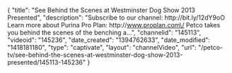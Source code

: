 {
    "title": "See Behind the Scenes at Westminster Dog Show 2013 Presented",
    "description": "Subscribe to our channel: http:\/\/bit.ly\/12dY9oO Learn more about Purina Pro Plan: http:\/\/www.proplan.com\/ Petco takes you behind the scenes of the benching a...",
    "channelid": "145113",
    "videoid": "145236",
    "date_created": "1394762633",
    "date_modified": "1418181180",
    "type": "captivate",
    "layout": "channelVideo",
    "url": "\/petco-tv\/see-behind-the-scenes-at-westminster-dog-show-2013-presented\/145113-145236"
}